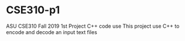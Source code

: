 # CSE310-p1
ASU CSE310 Fall 2019 1st Project C++ code use
This project use C++ to encode and decode an input text files
